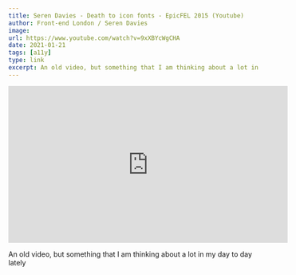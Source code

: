 ```yaml
---
title: Seren Davies - Death to icon fonts - EpicFEL 2015 (Youtube)
author: Front-end London / Seren Davies
image:
url: https://www.youtube.com/watch?v=9xXBYcWgCHA
date: 2021-01-21
tags: [a11y]
type: link
excerpt: An old video, but something that I am thinking about a lot in my day to day lately
---
```


<iframe width="560" height="315" src="https://www.youtube.com/embed/9xXBYcWgCHA" frameborder="0" allow="accelerometer; autoplay; clipboard-write; encrypted-media; gyroscope; picture-in-picture" allowfullscreen></iframe>

An old video, but something that I am thinking about a lot in my day to day lately
